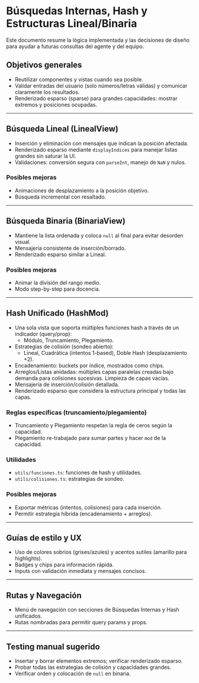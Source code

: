 # Búsquedas Internas, Hash y Estructuras Lineal/Binaria

Este documento resume la lógica implementada y las decisiones de diseño para ayudar a futuras consultas del agente y del equipo.

## Objetivos generales
- Reutilizar componentes y vistas cuando sea posible.
- Validar entradas del usuario (solo números/letras válidas) y comunicar claramente los resultados.
- Renderizado esparso (sparse) para grandes capacidades: mostrar extremos y posiciones ocupadas.

---

## Búsqueda Lineal (LinealView)
- Inserción y eliminación con mensajes que indican la posición afectada.
- Renderizado esparso mediante `displayIndices` para manejar listas grandes sin saturar la UI.
- Validaciones: conversión segura con `parseInt`, manejo de `NaN` y nulos.

### Posibles mejoras
- Animaciones de desplazamiento a la posición objetivo.
- Búsqueda incremental con resaltado.

---

## Búsqueda Binaria (BinariaView)
- Mantiene la lista ordenada y coloca `null` al final para evitar desorden visual.
- Mensajería consistente de inserción/borrado.
- Renderizado esparso similar a Lineal.

### Posibles mejoras
- Animar la división del rango medio.
- Modo step-by-step para docencia.

---

## Hash Unificado (HashMod)
- Una sola vista que soporta múltiples funciones hash a través de un indicador (query/prop):
  - Módulo, Truncamiento, Plegamiento.
- Estrategias de colisión (sondeo abierto):
  - Lineal, Cuadrática (intentos 1-based), Doble Hash (desplazamiento +2).
- Encadenamiento: buckets por índice, mostrados como chips.
- Arreglos/Listas anidadas: múltiples capas paralelas creadas bajo demanda para colisiones sucesivas. Limpieza de capas vacías.
- Mensajería de inserción/colisión detallada.
- Renderizado esparso que considera la estructura principal y todas las capas.

### Reglas específicas (truncamiento/plegamiento)
- Truncamiento y Plegamiento respetan la regla de ceros según la capacidad.
- Plegamiento re-trabajado para sumar partes y hacer `mod` de la capacidad.

### Utilidades
- `utils/funciones.ts`: funciones de hash y utilidades.
- `utils/colisiones.ts`: estrategias de sondeo.

### Posibles mejoras
- Exportar métricas (intentos, colisiones) para cada inserción.
- Permitir estrategia híbrida (encadenamiento + arreglos).

---

## Guías de estilo y UX
- Uso de colores sobrios (grises/azules) y acentos sutiles (amarillo para highlights).
- Badges y chips para información rápida.
- Inputs con validación inmediata y mensajes concisos.

---

## Rutas y Navegación
- Menú de navegación con secciones de Búsquedas Internas y Hash unificados.
- Rutas nombradas para permitir query params y props.

---

## Testing manual sugerido
- Insertar y borrar elementos extremos; verificar renderizado esparso.
- Probar todas las estrategias de colisión y capacidades grandes.
- Verificar orden y colocación de `null` en binaria.
